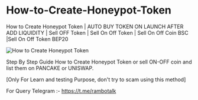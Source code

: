 # How-to-Create-Honeypot-Token
How to Create Honeypot Token | AUTO BUY TOKEN ON LAUNCH AFTER ADD LIQUIDITY | Sell OFF Token | Sell On Off Token | Sell On Off Coin BSC |Sell On Off Token BEP20

![How to Create Honeypot Token](https://howtocreatehoneypottoken.com/neww.jpg)

Step By Step Guide How to Create Honeypot Token or sell ON-OFF coin and list them on PANCAKE or UNISWAP.

[Only For Learn and testing Purpose, don't try to scam using this method]

For Query Telegram :- https://t.me/rambotalk
